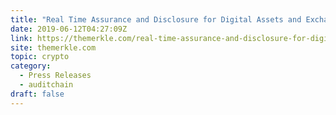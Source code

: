 ```yaml
---
title: "Real Time Assurance and Disclosure for Digital Assets and Exchanges Begins This Friday, 14th June"
date: 2019-06-12T04:27:09Z
link: https://themerkle.com/real-time-assurance-and-disclosure-for-digital-assets-and-exchanges-begins-this-friday-14th-june/?utm_medium=RSS&utm_source=hune
site: themerkle.com
topic: crypto
category:
  - Press Releases
  - auditchain
draft: false
---
```

